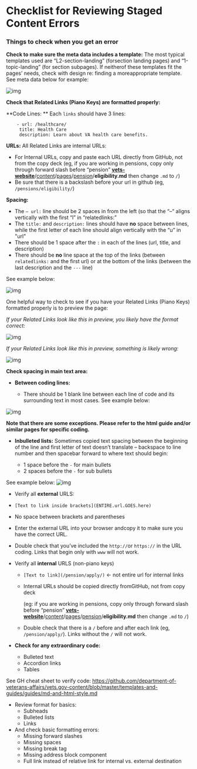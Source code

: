 # Checklist for Reviewing Staged Content Errors

### Things to check when you get an error

**Check to make sure the meta data includes a template:**
The most typical templates used are “L2-section-landing” (forsection landing pages) and “1-topic-landing” (for section subpages). If neitherof these templates fit the pages’ needs, check with design re: finding a moreappropriate template. See meta data below for example:

![img](/img/docs/content-errors/content-1.png)

**Check that Related Links (Piano Keys) are formatted properly:**

**Code Lines: **
Each `links` should have 3 lines:
```
	- url: /healthcare/
	 title: Health Care
  	 description: Learn about VA health care benefits.
```

**URLs:**
All Related Links are internal URLs:

- For Internal URLs, copy and paste each URL directly from GitHub, not from the copy deck (eg, if you are working in pensions, copy only through forward slash before “pension” [**vets-website**](https://github.com/department-of-veterans-affairs/vets-website/tree/content/wip/pensions)/[content](https://github.com/department-of-veterans-affairs/vets-website/tree/content/wip/pensions/content)/[pages](https://github.com/department-of-veterans-affairs/vets-website/tree/content/wip/pensions/content/pages)/[pension](https://github.com/department-of-veterans-affairs/vets-website/tree/content/wip/pensions/content/pages/pension)/**eligibility.md** then change `.md` to `/`)
- Be sure that there is a backslash before your url in github (eg, `/pensions/eligibility/`)

**Spacing:**
- The `– url:` line should be 2 spaces in from the left (so that the “–“ aligns vertically with the first “l” in “relatedlinks:”
- The `title:` and `description:` lines should have **no** space between lines, while
  the first letter of each line should align vertically with the “u” in "url"
- There should be 1 space after the `:` in each of the lines (url, title, and description)
- There should be **no** line space at the top of the links (between `relatedlinks:` and
  the first url) or at the bottom of the links (between the last description and the `---` line)

See example below:

![img](/img/docs/content-errors/content-2.png)

One helpful way to check to see if you have your Related Links (Piano Keys) formatted properly is to preview the page:

*If your Related Links look like this in preview, you likely have the format correct:*

![img](/img/docs/content-errors/content-3.png)

*If your Related Links look like this in preview, something is likely wrong:*

![img](/img/docs/content-errors/content-4.png)


**Check spacing in main text area:**

- **Between coding lines:**

  - There should be 1 blank line between each line of code and its surrounding text in most cases. See example below:

![img](/img/docs/content-errors/content-5.png)

**Note that there are some exceptions. Please refer to the html guide and/or similar pages for specific coding.**

- **Inbulleted lists:** Sometimes copied text spacing between the beginning of the line and first letter of text doesn’t translate – backspace to line number and then spacebar forward to where text should begin:

  - 1 space before the `-` for main bullets
  - 2 spaces before the `-` for sub bullets

See example below:
![img](/img/docs/content-errors/content-6.png)

-  Verify all **external** URLS:
  -   `[Text to link inside brackets](ENTIRE.url.GOES.here)`
  -   No space between brackets and parentheses
  -   Enter the external URL into your browser andcopy it to make sure you have the correct URL.
  -   Double check that you’ve included the `http://`or `https://` in the URL coding. Links that begin only with `www` will not work.

-  Verify all **internal** URLS (non-piano keys)

   -  `[Text to link](/pension/apply/)` <- not entire url for internal links

   -  Internal URLs should be copied directly fromGitHub, not from copy deck

      (eg: if you are working in pensions, copy only through forward slash before “pension” [**vets-website**](https://github.com/department-of-veterans-affairs/vets-website/tree/content/wip/pensions)/[content](https://github.com/department-of-veterans-affairs/vets-website/tree/content/wip/pensions/content)/[pages](https://github.com/department-of-veterans-affairs/vets-website/tree/content/wip/pensions/content/pages)/[pension](https://github.com/department-of-veterans-affairs/vets-website/tree/content/wip/pensions/content/pages/pension)/**eligibility.md** then change `.md` to `/`)

   - Double check that there is a `/` before and after each link (eg, `/pension/apply/`). Links without the `/` will not work.

-  **Check for any extraordinary code:**
   - Bulleted text
   - Accordion links
   - Tables

See GH cheat sheet to verify code: <https://github.com/department-of-veterans-affairs/vets.gov-content/blob/master/templates-and-guides/guides/md-and-html-style.md>

- Review format for basics:
  - Subheads
  - Bulleted lists
  - Links
- And check basic formatting errors:
  - Missing forward slashes
  - Missing spaces
  - Missing break tag
  - Missing address block component
  - Full link instead of relative link for internal vs. external destination

